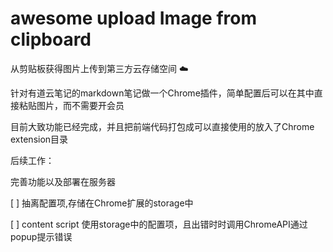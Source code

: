 # awesome  upload Image from clipboard

从剪贴板获得图片上传到第三方云存储空间 :cloud:

针对有道云笔记的markdown笔记做一个Chrome插件，简单配置后可以在其中直接粘贴图片，而不需要开会员

目前大致功能已经完成，并且把前端代码打包成可以直接使用的放入了Chrome extension目录

后续工作：

完善功能以及部署在服务器

[ ] 抽离配置项,存储在Chrome扩展的storage中

[ ] content script 使用storage中的配置项，且出错时时调用ChromeAPI通过popup提示错误